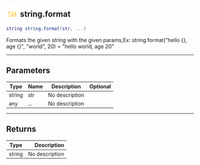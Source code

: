 ## <img src="../../.gitbook/assets/shared.png" width="32" height="32" /> string.format

```lua
string string.format(str, ...)
```

Formats the given string with the given params,Ex: string.format("hello {}, age {}", "world", 20) = "hello world, age 20"

-----------------
## Parameters

| Type   | Name | Description | Optional |
| ------ | ---- | ----------- | -------: |
| string | str | No description |  |
| any | ... | No description |  |

-----------------
## Returns

| Type   | Description |
| ------ | ----------: |
| string | No description |
